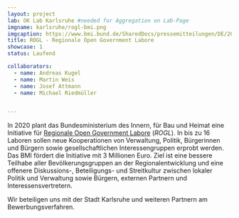 ```yaml
---
layout: project
lab: OK Lab Karlsruhe #needed for Aggregation on Lab-Page
imgname: karlsruhe/rogl-bmi.png
imgcaption: https://www.bmi.bund.de/SharedDocs/pressemitteilungen/DE/2019/09/open-government-labore.html
title: ROGL - Regionale Open Government Labore
showcase: 1
status: Laufend

collaborators:
  - name: Andreas Kugel
  - name: Martin Weis
  - name: Josef Attmann
  - name: Michael Riedmüller


---
```


In 2020 plant das Bundesministerium des Innern, für Bau und Heimat eine Initiative für [Regionale Open Government Labore](https://www.bmi.bund.de/SharedDocs/pressemitteilungen/DE/2019/09/open-government-labore.html) (*ROGL*). In bis zu 16 Laboren sollen neue Kooperationen von Verwaltung, Politik, Bürgerinnen und Bürgern sowie gesellschaftlichen Interessengruppen erprobt werden. Das BMI fördert die Initiative mit 3 Millionen Euro. Ziel ist eine bessere Teilhabe aller Bevölkerungsgruppen an der Regionalentwicklung und eine offenere Diskussions-, Beteiligungs- und Streitkultur zwischen lokaler Politik und Verwaltung sowie Bürgern, externen Partnern und Interessensvertretern.

Wir beteiligen uns mit der Stadt Karlsruhe und weiteren Partnern am Bewerbungsverfahren.


